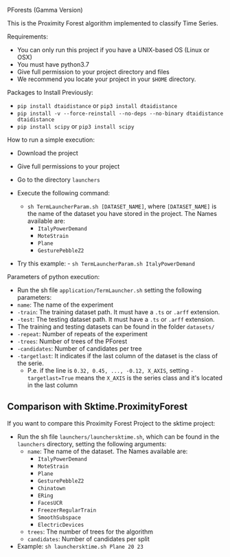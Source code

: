 PForests (Gamma Version)

This is the Proximity Forest algorithm implemented to classify Time Series.

Requirements:
- You can only run this project if you have a UNIX-based OS (Linux or OSX)
- You must have python3.7
- Give full permission to your project directory and files
- We recommend you locate your project in your `$HOME` directory.

Packages to Install Previously:
   - `pip install dtaidistance` or `pip3 install dtaidistance`
   - `pip install -v --force-reinstall --no-deps --no-binary dtaidistance dtaidistance`
   - `pip install scipy` or `pip3 install scipy`


How to run a simple execution:
* Download the project
* Give full permissions to your project
* Go to the directory `launchers`
* Execute the following command:
   * `sh TermLauncherParam.sh [DATASET_NAME]`, where `[DATASET_NAME]` is the name of the dataset you have stored in the project. The Names available are:
        * `ItalyPowerDemand`
        * `MoteStrain`
        * `Plane`
        * `GesturePebbleZ2`
       
 * Try this example:
       - `sh TermLauncherParam.sh ItalyPowerDemand`



Parameters of python execution:
- Run the sh file `application/TermLauncher.sh` setting the following parameters:
 - `name`: The name of the experiment
 - `-train`: The training dataset path. It must have a `.ts` or `.arff` extension.
 - `-test`: The testing dataset path. It must have a `.ts` or `.arff` extension.
 - The training and testing datasets can be found in the folder `datasets/`
 - `-repeat`: Number of repeats of the experiment
 - `-trees`: Number of trees of the PForest
 - `-candidates`: Number of candidates per tree
 - `-targetlast`: It indicates if the last column of the dataset is the class of the serie. 
    - P.e. if the line is `0.32, 0.45, ..., -0.12, X_AXIS`, setting `-targetlast=True` means the `X_AXIS` is the series class and it's located in the last column
    
## Comparison with Sktime.ProximityForest

If you want to compare this Proximity Forest Project to the sktime project:
- Run the sh file `launchers/launchersktime.sh`, which can be found in the `launchers` directory, setting the following arguments:
   - `name`: The name of the dataset. The Names available are:
        * `ItalyPowerDemand`
        * `MoteStrain`
        * `Plane`
        * `GesturePebbleZ2`
        * `Chinatown`
        * `ERing`
        * `FacesUCR`
        * `FreezerRegularTrain`
        * `SmoothSubspace`
        * `ElectricDevices`
   - `trees`: The number of trees for the algorithm
   - `candidates`: Number of candidates per split
- Example:
   `sh launchersktime.sh Plane 20 23`
       
